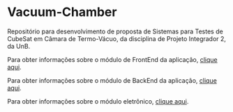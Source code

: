 # Vacuum-Chamber
Repositório para desenvolvimento de proposta de Sistemas para Testes de CubeSat em Câmara de Termo-Vácuo, da disciplina de Projeto Integrador 2, da UnB.

Para obter informações sobre o módulo de FrontEnd da aplicação, [clique aqui](https://github.com/PI2-Vacuum-Chamber/frontend).

Para obter informações sobre o módulo de BackEnd da aplicação, [clique aqui](https://github.com/PI2-Vacuum-Chamber/api-backend).

Para obter informações sobre o módulo eletrônico, [clique aqui](https://github.com/PI2-Vacuum-Chamber/Vacuum-Chamber/tree/Developed-Electronics).
